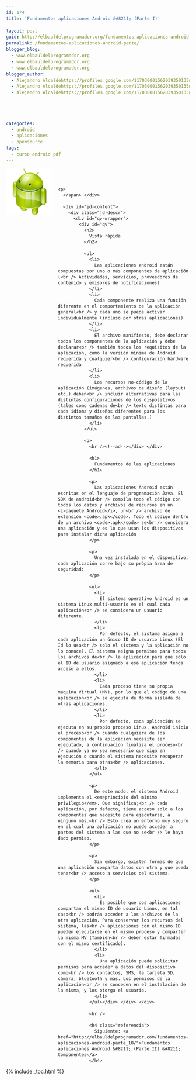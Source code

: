```yaml
---
id: 174
title: 'Fundamentos aplicaciones Android &#8211; (Parte I)'

layout: post
guid: http://elbauldelprogramador.org/fundamentos-aplicaciones-android-parte-i/
permalink: /fundamentos-aplicaciones-android-parte/
blogger_blog:
  - www.elbauldelprogramador.org
  - www.elbauldelprogramador.org
  - www.elbauldelprogramador.org
blogger_author:
  - Alejandro Alcaldehttps://profiles.google.com/117030001562039350135noreply@blogger.com
  - Alejandro Alcaldehttps://profiles.google.com/117030001562039350135noreply@blogger.com
  - Alejandro Alcaldehttps://profiles.google.com/117030001562039350135noreply@blogger.com

  
  
  
categories:
  - android
  - aplicaciones
  - opensource
tags:
  - curso android pdf
---
```

<img border="0" src="/images/2013/07/iconoAndroid.png" style="clear:left; float:left;margin-right:1em; margin-bottom:1em" />

<div class="g-unit" id="doc-content">
  <a name="top"></a> </p> 
  
  <div id="jd-header" class="guide-header">
    <span class="crumb"><br /> &nbsp;</p> 
    
    <p>
      </span> </div> 
      
      <div id="jd-content">
        <div class="jd-descr">
          <div id="qv-wrapper">
            <div id="qv">
              <h2>
                Vista rápida
              </h2>
              
              <ul>
                <li>
                  Las aplicaciones android están compuestas por uno o más componentes de aplicación (<br /> Actividades, servícios, proveedores de contenido y emisores de notificaciones)
                </li>
                <li>
                  Cada componente realiza una función diferente en el comportamiento de la aplicación general<br /> y cada uno se puede activar individualmente (incluso por otras aplicaciones)
                </li>
                <li>
                  El archivo manifiesto, debe declarar todos los componentes de la aplicación y debe declarar<br /> también todos los requisitos de la aplicación, como la versión mínima de Android requerida y cualquier<br /> configuración hardware requerida
                </li>
                <li>
                  Los recursos no-código de la aplicación (imágenes, archivos de diseño (layout) etc.) deben<br /> incluir alternativas para las distintas configuraciones de los dispositivos (tales como cadenas de<br /> texto distintas para cada idioma y diseños diferentes para los distintos tamaños de las pantallas.)
                </li>
              </ul>
              
              <p>
                <br /><!--ad--></div> </div> 
                
                <h1>
                  Fundamentos de las aplicaciones
                </h1>
                
                <p>
                  Las aplicaciones Android están escritas en el lenguaje de programación Java. El SDK de android<br /> compila todo el código con todos los datos y archivos de recursos en un <i>paquete Android</i>, un<br /> archivo de extensión <code>.apk</code>. Todo el código dentro de un archivo <code>.apk</code> se<br /> considera una aplicación y es lo que usan los dispositívos para instalar dicha aplicación
                </p>
                
                <p>
                  Una vez instalada en el dispositivo, cada aplicación corre bajo su própia área de seguridad:
                </p>
                
                <ul>
                  <li>
                    El sistema operativo Android es un sistema Linux multi-usuario en el cual cada aplicación<br /> se considera un usuario diferente.
                  </li>
                  <li>
                    Por defecto, el sistama asigna a cada aplicación un único ID de usuario Linux (El Id lo usa<br /> solo el sistema y la aplicación no lo conoce). El sistema asigna permisos para todos los archivos de<br /> la aplicación para que sólo el ID de usuario asignado a esa aplicación tenga acceso a ellos.
                  </li>
                  <li>
                    Cada proceso tiene su propia máquina Virtual (MV), por lo que el código de una aplicación<br /> se ejecuta de forma aislada de otras aplicaciones.
                  </li>
                  <li>
                    Por defecto, cada aplicación se ejecuta en su propio proceso Linux. Android inicia el proceso<br /> cuando cualquiera de los componentes de la aplicación necesite ser ejecutado, a continuación finaliza el proceso<br /> cuando ya no sea necesario que siga en ejecución o cuando el sistema necesite recuperar la memoria para otras<br /> aplicaciones.
                  </li>
                </ul>
                
                <p>
                  De este modo, el sistema Android implementa el <em>principio del mínimo privilegio</em>. Que significa;<br /> cada aplicación, por defecto, tiene acceso solo a los componentes que necesite para ejecutarse, a ninguno más.<br /> Esto crea un entorno muy seguro en el cual una aplicación no puede acceder a partes del sistema a las que no se<br /> le haya dado permiso.
                </p>
                
                <p>
                  Sin embargo, existen formas de que una aplicación comparta datos con otra y que pueda tener<br /> acceso a servicios del sistema.
                </p>
                
                <ul>
                  <li>
                    Es posible que dos aplicaciones compartan el mismo ID de usuario Linux, en tal caso<br /> podrán acceder a los archivos de la otra aplicación. Para conservar los recursos del sistema, las<br /> aplicaciones con el mismo ID pueden ejecutarse en el mismo proceso y compartir la misma MV (También<br /> deben estar firmadas con el mismo certificado).
                  </li>
                  <li>
                    Una aplicación puede solicitar permisos para acceder a datos del dispositivo como<br /> los contactos, SMS, la tarjeta SD, cámara, bluetooth y más. Los permisos de la aplicación<br /> se conceden en el instalación de la misma, y los otorga el usuario.
                  </li>
                </ul></div> </div> </div> 
                
                <hr />
                
                <h4 class="referencia">
                  Siguiente: <a href="http://elbauldelprogramador.com/fundamentos-aplicaciones-android-parte_18/">Fundamentos aplicaciones Android &#8211; (Parte II) &#8211; Componentes</a>
                </h4>
                
                

{% include _toc.html %}
